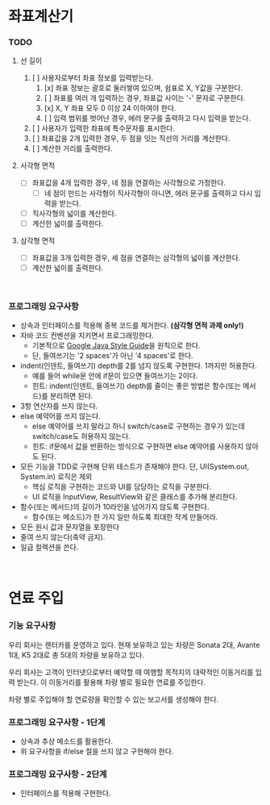 # 좌표계산기

### TODO

1. 선 길이
   1. [ ] 사용자로부터 좌표 정보를 입력받는다.
      1. [x] 좌표 정보는 괄호로 둘러쌓여 있으며, 쉼표로 X, Y값을 구분한다.
      2. [ ] 좌표를 여러 개 입력하는 경우, 좌표값 사이는 '-' 문자로 구분한다.
      3. [x] X, Y 좌표 모두 0 이상 24 이하여야 한다.
      4. [ ] 입력 범위를 벗어난 경우, 에러 문구를 출력하고 다시 입력을 받는다.
   2. [ ] 사용자가 입력한 좌표에 특수문자를 표시한다.
   3. [ ] 좌표값을 2개 입력한 경우, 두 점을 잇는 직선의 거리를 계산한다.
   4. [ ] 계산한 거리를 출력한다.

2. 사각형 면적
   - [ ] 좌표값을 4개 입력한 경우, 네 점을 연결하는 사각형으로 가정한다.
     - [ ] 네 점이 만드는 사각형이 직사각형이 아니면, 에러 문구를 출력하고 다시 입력을 받는다.
   - [ ] 직사각형의 넓이를 계산한다.
   - [ ] 계산한 넓이를 출력한다.

3. 삼각형 면적
   - [ ] 좌표값을 3개 입력한 경우, 세 점을 연결하는 삼각형의 넓이를 계산한다.
   - [ ] 계산한 넓이를 출력한다.

<br>

### 프로그래밍 요구사항

- 상속과 인터페이스를 적용해 중복 코드를 제거한다. **(삼각형 면적 과제 only!)**
- 자바 코드 컨벤션을 지키면서 프로그래밍한다.
  - 기본적으로 [Google Java Style Guide](https://google.github.io/styleguide/javaguide.html)을 원칙으로 한다.
  - 단, 들여쓰기는 '2 spaces'가 아닌 '4 spaces'로 한다.
- indent(인덴트, 들여쓰기) depth를 2를 넘지 않도록 구현한다. 1까지만 허용한다.
  - 예를 들어 while문 안에 if문이 있으면 들여쓰기는 2이다.
  - 힌트: indent(인덴트, 들여쓰기) depth를 줄이는 좋은 방법은 함수(또는 메서드)를 분리하면 된다.
- 3항 연산자를 쓰지 않는다.
- else 예약어를 쓰지 않는다.
  - else 예약어를 쓰지 말라고 하니 switch/case로 구현하는 경우가 있는데 switch/case도 허용하지 않는다.
  - 힌트: if문에서 값을 반환하는 방식으로 구현하면 else 예약어를 사용하지 않아도 된다.
- 모든 기능을 TDD로 구현해 단위 테스트가 존재해야 한다. 단, UI(System.out, System.in) 로직은 제외
  - 핵심 로직을 구현하는 코드와 UI를 담당하는 로직을 구분한다.
  - UI 로직을 InputView, ResultView와 같은 클래스를 추가해 분리한다.
- 함수(또는 메서드)의 길이가 10라인을 넘어가지 않도록 구현한다.
  - 함수(또는 메소드)가 한 가지 일만 하도록 최대한 작게 만들어라.
- 모든 원시 값과 문자열을 포장한다
- 줄여 쓰지 않는다(축약 금지).
- 일급 컬렉션을 쓴다.

<br>

# 연료 주입

### 기능 요구사항

우리 회사는 렌터카를 운영하고 있다. 현재 보유하고 있는 차량은 Sonata 2대, Avante 1대, K5 2대로 총 5대의 차량을 보유하고 있다.

우리 회사는 고객이 인터넷으로부터 예약할 때 여행할 목적지의 대략적인 이동거리를 입력 받는다. 이 이동거리를 활용해 차량 별로 필요한 연료를 주입한다.

차량 별로 주입해야 할 연료량을 확인할 수 있는 보고서를 생성해야 한다.

### 프로그래밍 요구사항 - 1단계

- 상속과 추상 메소드를 활용한다.
- 위 요구사항을 if/else 절을 쓰지 않고 구현해야 한다.

### 프로그래밍 요구사항 - 2단계

- 인터페이스를 적용해 구현한다.